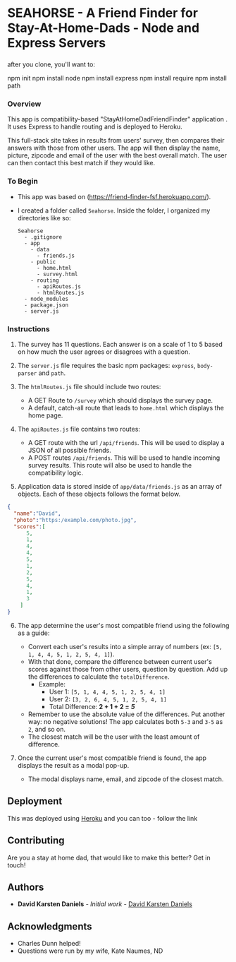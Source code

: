 # SEAHORSE - A Friend Finder for Stay-At-Home-Dads - Node and Express Servers

###
after you clone, you'll want to:

npm init
npm install node
npm install express
npm install require
npm install path

### Overview

This app is compatibility-based "StayAtHomeDadFriendFinder" application . It uses Express to handle routing and is deployed to Heroku.

This full-stack site takes in results from users' survey, then compares their answers with those from other users. The app will then display the name, picture, zipcode and email of the user with the best overall match. The user can then contact this best match if they would like.


### To Begin

* This app was based on (https://friend-finder-fsf.herokuapp.com/). 

* I created a folder called `Seahorse`. Inside the folder, I organized my directories like so:

  ```
  Seahorse
    - .gitignore
    - app
      - data
        - friends.js
      - public
        - home.html
        - survey.html
      - routing
        - apiRoutes.js
        - htmlRoutes.js
    - node_modules
    - package.json
    - server.js
  ```


### Instructions

1. The survey has 11 questions. Each answer is on a scale of 1 to 5 based on how much the user agrees or disagrees with a question.

2. The `server.js` file requires the basic npm packages: `express`, `body-parser` and `path`.

3. The `htmlRoutes.js` file should include two routes:

   * A GET Route to `/survey` which should displays the survey page.
   * A default, catch-all route that leads to `home.html` which displays the home page. 

4. The `apiRoutes.js` file contains two routes:

   * A GET route with the url `/api/friends`. This will be used to display a JSON of all possible friends.
   * A POST routes `/api/friends`. This will be used to handle incoming survey results. This route will also be used to handle the compatibility logic. 

5. Application data is stored inside of `app/data/friends.js` as an array of objects. Each of these objects follows the format below.

```json
{
  "name":"David",
  "photo":"https:/example.com/photo.jpg",
  "scores":[
      5,
      1,
      4,
      4,
      5,
      1,
      2,
      5,
      4,
      1,
      3
    ]
}
```

6. The app determine the user's most compatible friend using the following as a guide:

   * Convert each user's results into a simple array of numbers (ex: `[5, 1, 4, 4, 5, 1, 2, 5, 4, 1]`).
   * With that done, compare the difference between current user's scores against those from other users, question by question. Add up the differences to calculate the `totalDifference`.
     * Example: 
       * User 1: `[5, 1, 4, 4, 5, 1, 2, 5, 4, 1]`
       * User 2: `[3, 2, 6, 4, 5, 1, 2, 5, 4, 1]`
       * Total Difference: **2 + 1 + 2 =** **_5_**
   * Remember to use the absolute value of the differences. Put another way: no negative solutions! The app calculates both `5-3` and `3-5` as `2`, and so on. 
   * The closest match will be the user with the least amount of difference.

7. Once the current user's most compatible friend is found, the app displays the result as a modal pop-up.
   * The modal displays name, email, and zipcode of the closest match.



## Deployment

This was deployed using [Heroku](https://devcenter.heroku.com/articles/git) and you can too - follow the link

## Contributing

Are you a stay at home dad, that would like to make this better? Get in touch!

## Authors

* **David Karsten Daniels** - *Initial work* - [David Karsten Daniels](https://github.com/dvdkrstndnls)


## Acknowledgments

* Charles Dunn helped! 
* Questions were run by my wife, Kate Naumes, ND
